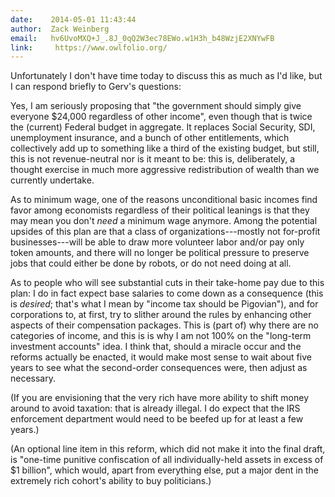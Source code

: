 ```yaml
---
date:    2014-05-01 11:43:44
author:  Zack Weinberg
email:   hv6UvoMXQ+J_.8J_0qQ2W3ec78EWo.w1H3h_b48WzjE2XNYwFB
link:     https://www.owlfolio.org/
---
```


Unfortunately I don't have time today to discuss this as much as I'd
like, but I can respond briefly to Gerv's questions:

Yes, I am seriously proposing that "the government should simply give
everyone $24,000 regardless of other income", even though that is
twice the (current) Federal budget in aggregate.  It replaces Social
Security, SDI, unemployment insurance, and a bunch of other
entitlements, which collectively add up to something like a third of
the existing budget, but still, this is not revenue-neutral nor is it
meant to be: this is, deliberately, a thought exercise in much more
aggressive redistribution of wealth than we currently undertake.

As to minimum wage, one of the reasons unconditional basic incomes
find favor among economists regardless of their political leanings is
that they may mean you don't <i>need</i> a minimum wage anymore.
Among the potential upsides of this plan are that a class of
organizations---mostly not for-profit businesses---will be able to
draw more volunteer labor and/or pay only token amounts, and there
will no longer be political pressure to preserve jobs that could
either be done by robots, or do not need doing at all.

As to people who will see substantial cuts in their take-home pay due
to this plan: I do in fact expect base salaries to come down as a
consequence (this is <i>desired</i>; that's what I mean by "income tax
should be Pigovian"), and for corporations to, at first, try to
slither around the rules by enhancing other aspects of their
compensation packages.  This is (part of) why there are no categories
of income, and this is is why I am not 100% on the "long-term
investment accounts" idea.  I think that, should a miracle occur and
the reforms actually be enacted, it would make most sense to wait
about five years to see what the second-order consequences were, then
adjust as necessary.

(If you are envisioning that the very rich have more ability to shift
money around to avoid taxation: that is already illegal.  I do expect
that the IRS enforcement department would need to be beefed up for at
least a few years.)

(An optional line item in this reform, which did not make it into the
final draft, is "one-time punitive confiscation of all
individually-held assets in excess of $1 billion", which would, apart
from everything else, put a major dent in the extremely rich cohort's
ability to buy politicians.)
